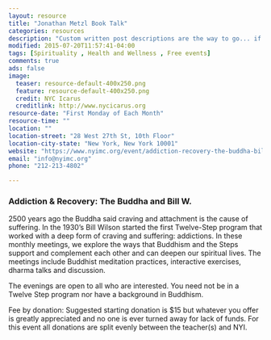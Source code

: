 ```yaml
---
layout: resource
title: "Jonathan Metzl Book Talk"
categories: resources
description: "Custom written post descriptions are the way to go... if you're not lazy."
modified: 2015-07-20T11:57:41-04:00
tags: [Spirituality , Health and Wellness , Free events]
comments: true
ads: false
image:
  teaser: resource-default-400x250.png
  feature: resource-default-400x250.png
  credit: NYC Icarus
  creditlink: http://www.nycicarus.org
resource-date: "First Monday of Each Month"
resource-time: ""
location: ""
location-street: "28 West 27th St, 10th Floor"
location-city-state: "New York, New York 10001"
website: "https://www.nyimc.org/event/addiction-recovery-the-buddha-bill-w-14/"
email: "info@nyimc.org"
phone: "212-213-4802"

---
```


### Addiction & Recovery: The Buddha and Bill W.

2500 years ago the Buddha said craving and attachment is the cause of suffering. In the 1930’s Bill Wilson started the first Twelve-Step program that worked with a deep form of craving and suffering: addictions. In these monthly meetings, we explore the ways that Buddhism and the Steps support and complement each other and can deepen our spiritual lives. The meetings include Buddhist meditation practices, interactive exercises, dharma talks and discussion.

The evenings are open to all who are interested. You need not be in a Twelve Step program nor have a background in Buddhism.

Fee by donation: Suggested starting donation is $15 but whatever you offer is greatly appreciated and no one is ever turned away for lack of funds. For this event  all donations are split evenly between the teacher(s) and NYI.